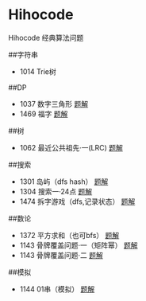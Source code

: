 ﻿# Hihocode
Hihocode 经典算法问题



    
##字符串     
* 1014 Trie树
 
    
##DP    
* 1037 数字三角形    [题解](http://www.cnblogs.com/SeekHit/p/4904604.html)           
* 1469 福字    [题解](http://www.cnblogs.com/SeekHit/p/6486299.html)    

##树     
* 1062 最近公共祖先·一(LRC)    [题解](http://www.cnblogs.com/SeekHit/p/6527546.html)    
  

##搜索    
* 1301 岛屿（dfs hash）    [题解](http://www.cnblogs.com/SeekHit/p/5872806.html)     
* 1304 搜索一·24点    [题解](http://www.cnblogs.com/SeekHit/p/5508827.html)     
* 1474 拆字游戏（dfs,记录状态）    [题解](http://www.cnblogs.com/SeekHit/p/6511673.html)     


##数论     
* 1372 平方求和（也可bfs）    [题解](http://www.cnblogs.com/SeekHit/p/5939280.html)     
* 1143 骨牌覆盖问题·一（矩阵幂）    [题解](http://www.cnblogs.com/SeekHit/p/5544981.html)     
* 1143 骨牌覆盖问题·二    [题解](http://www.cnblogs.com/SeekHit/p/5945335.html)     

##模拟     
* 1144 01串（模拟）    [题解](http://www.cnblogs.com/SeekHit/p/6296446.html)     
